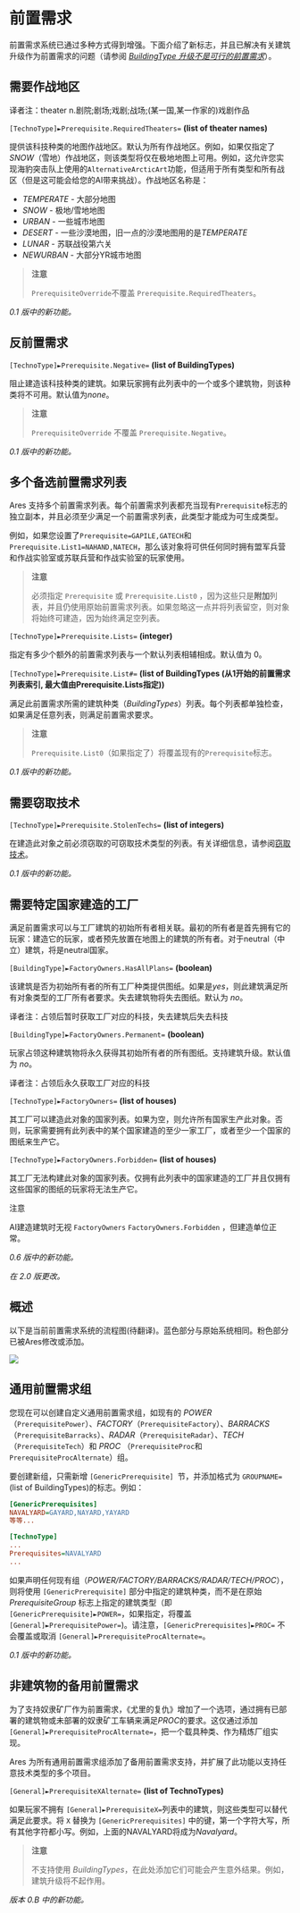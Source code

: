 # 前置需求

前置需求系统已通过多种方式得到增强。下面介绍了新标志，并且已解决有关建筑升级作为前置需求的问题（请参阅 [*BuildingType 升级不是可行的前置需求*](../bugfixes/type2/buildingtypeupgradesarenotviableprerequisites.html)）。



## 需要作战地区

译者注：theater n.剧院;剧场;戏剧;战场;(某一国,某一作家的)戏剧作品

`[TechnoType]►Prerequisite.RequiredTheaters=` **(list of theater names)**

提供该科技种类的地图作战地区。默认为所有作战地区。例如，如果仅指定了 *SNOW*（雪地）作战地区，则该类型将仅在极地地图上可用。例如，这允许您实现海豹突击队上使用的`AlternativeArcticArt`功能，但适用于所有类型和所有战区（但是这可能会给您的AI带来挑战）。作战地区名称是：

- *TEMPERATE* - 大部分地图
- *SNOW* - 极地/雪地地图
- *URBAN* - 一些城市地图
- *DESERT* - 一些沙漠地图，旧一点的沙漠地图用的是*TEMPERATE*
- *LUNAR* - 苏联战役第六关
- *NEWURBAN* - 大部分YR城市地图

> **注意**
>
> `PrerequisiteOverride`不覆盖 `Prerequisite.RequiredTheaters`。

*0.1 版中的新功能。*



## 反前置需求

`[TechnoType]►Prerequisite.Negative=` **(list of BuildingTypes)**

阻止建造该科技种类的建筑。如果玩家拥有此列表中的一个或多个建筑物，则该种类将不可用。默认值为*none*。

> **注意**
>
> `PrerequisiteOverride` 不覆盖 `Prerequisite.Negative`。

*0.1 版中的新功能。*



## 多个备选前置需求列表

Ares 支持多个前置需求列表。每个前置需求列表都充当现有` Prerequisite `标志的独立副本，并且必须至少满足一个前置需求列表，此类型才能成为可生成类型。

例如，如果您设置了`Prerequisite=GAPILE,GATECH`和`Prerequisite.List1=NAHAND,NATECH`，那么该对象将可供任何同时拥有盟军兵营和作战实验室或苏联兵营和作战实验室的玩家使用。

> **注意**
>
> 必须指定 `Prerequisite` 或 `Prerequisite.List0` ，因为这些只是**附加**列表，并且仍使用原始前置需求列表。如果忽略这一点并将列表留空，则对象将始终可建造，因为始终满足空列表。

`[TechnoType]►Prerequisite.Lists=` **(integer)**

指定有多少个额外的前置需求列表与一个默认列表相辅相成。默认值为 0。

`[TechnoType]►Prerequisite.List#=` **(list of BuildingTypes (从1开始的前置需求列表索引, 最大值由Prerequisite.Lists指定))**

满足此前置需求所需的建筑种类（*BuildingTypes*）列表。每个列表都单独检查，如果满足任意列表，则满足前置需求要求。

> **注意**
>
> `Prerequisite.List0`（如果指定了）将覆盖现有的`Prerequisite`标志。

*0.1 版中的新功能。*



## 需要窃取技术

`[TechnoType]►Prerequisite.StolenTechs=` **(list of integers)**

在建造此对象之前必须窃取的可窃取技术类型的列表。有关详细信息，请参阅[窃取技术](buildings/spyeffects.html#spybehavior-stolentech)。

*0.1 版中的新功能。*



## 需要特定国家建造的工厂

满足前置需求可以与工厂建筑的初始所有者相关联。最初的所有者是首先拥有它的玩家：建造它的玩家，或者预先放置在地图上的建筑的所有者。对于neutral（中立）建筑，将是neutral国家。

`[BuildingType]►FactoryOwners.HasAllPlans=` **(boolean)**

该建筑是否为初始所有者的所有工厂种类提供图纸。如果是*yes*，则此建筑满足所有对象类型的工厂所有者要求。失去建筑物将失去图纸。默认为 *no*。

译者注：占领后暂时获取工厂对应的科技，失去建筑后失去科技

`[BuildingType]►FactoryOwners.Permanent=` **(boolean)**

玩家占领这种建筑物将永久获得其初始所有者的所有图纸。支持建筑升级。默认值为 *no*。

译者注：占领后永久获取工厂对应的科技

`[TechnoType]►FactoryOwners=` **(list of houses)**

其工厂可以建造此对象的国家列表。如果为空，则允许所有国家生产此对象。否则，玩家需要拥有此列表中的某个国家建造的至少一家工厂，或者至少一个国家的图纸来生产它。

`[TechnoType]►FactoryOwners.Forbidden=` **(list of houses)**

其工厂无法构建此对象的国家列表。仅拥有此列表中的国家建造的工厂并且仅拥有这些国家的图纸的玩家将无法生产它。

注意

AI建造建筑时无视 `FactoryOwners`  `FactoryOwners.Forbidden` ，但建造单位正常。

*0.6 版中的新功能。*

*在 2.0 版更改。*

## 概述

以下是当前前置需求系统的流程图(待翻译)。蓝色部分与原始系统相同。粉色部分已被Ares修改或添加。

![](../_images/prerequisite_system.svg)

## 通用前置需求组

您现在可以创建自定义通用前置需求组，如现有的 *POWER*（`PrerequisitePower`）、*FACTORY*（`PrerequisiteFactory`）、*BARRACKS*（`PrerequisiteBarracks`）、*RADAR*（`PrerequisiteRadar`）、*TECH*（`PrerequisiteTech`）和 *PROC* （`PrerequisiteProc`和`PrerequisiteProcAlternate`）组。

要创建新组，只需新增 `[GenericPrerequisite] `节，并添加格式为 `GROUPNAME=`(list of BuildingTypes)的标志。例如：

```ini
[GenericPrerequisites]
NAVALYARD=GAYARD,NAYARD,YAYARD
等等...
```
```ini
[TechnoType]
...
Prerequisites=NAVALYARD
...
```

如果声明任何现有组（*POWER/FACTORY/BARRACKS/RADAR/TECH/PROC*），则将使用 `[GenericPrerequisite]` 部分中指定的建筑种类，而不是在原始 *PrerequisiteGroup* 标志上指定的建筑类型（即 `[GenericPrerequisite]►POWER=`，如果指定，将覆盖 `[General]►PrerequisitePower=`)。请注意，`[GenericPrerequisites]►PROC=` 不会覆盖或取消 `[General]►PrerequisiteProcAlternate=`。

*0.1 版中的新功能。*



## 非建筑物的备用前置需求

为了支持奴隶矿厂作为前置需求，《尤里的复仇》增加了一个选项，通过拥有已部署的建筑物或未部署的奴隶矿工车辆来满足*PROC*的要求。这仅通过添加`[General]►PrerequisiteProcAlternate=`，把一个载具种类、作为精炼厂组实现。

Ares 为所有通用前置需求组添加了备用前置需求支持，并扩展了此功能以支持任意技术类型的多个项目。

`[General]►PrerequisiteXAlternate=` **(list of TechnoTypes)**

如果玩家不拥有 `[General]►PrerequisiteX=`列表中的建筑，则这些类型可以替代满足此要求。将 `X` 替换为 `[GenericPrerequisites]` 中的键，第一个字符大写，所有其他字符都小写。例如，上面的NAVALYARD将成为*Navalyard*。

> **注意**
>
> 不支持使用 *BuildingTypes*，在此处添加它们可能会产生意外结果。例如，建筑升级将不起作用。

*版本 0.B 中的新功能。*